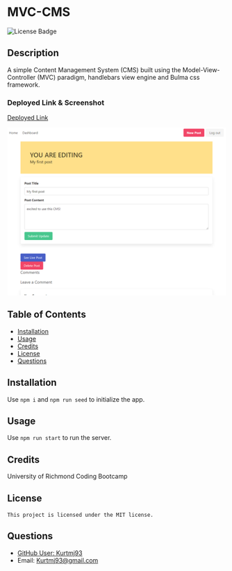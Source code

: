# MVC-CMS

  ![License Badge](https://img.shields.io/badge/license-MIT-green?style=for-the-badge)

  ## Description

  A simple Content Management System (CMS) built using the Model-View-Controller (MVC) paradigm, handlebars view engine and Bulma css framework.

  ### Deployed Link & Screenshot

  [Deployed Link](https://infinite-scrubland-01157.herokuapp.com/)

  ![Deployed Screenshot](./assets/deployed.png "Deployed Screenshot")

  ## Table of Contents

  - [Installation](#installation)
  - [Usage](#usage)
  - [Credits](#credits)
  - [License](#license)
  - [Questions](#questions)

  ## Installation

  Use `npm i` and `npm run seed` to initialize the app.

  ## Usage

  Use `npm run start` to run the server.

  ## Credits

  University of Richmond Coding Bootcamp

  ## License
    
    This project is licensed under the MIT license.

  ## Questions

  - [GitHub User: Kurtmj93](https://github.com/Kurtmj93/)
  - Email: Kurtmj93@gmail.com